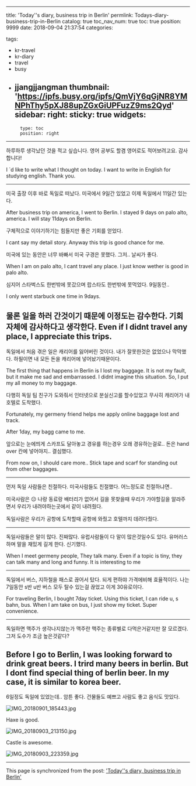 
---
title: 'Today''s diary, business trip in Berlin'
permlink: Todays-diary-business-trip-in-Berlin
catalog: true
toc_nav_num: true
toc: true
position: 9999
date: 2018-09-04 21:37:54
categories:

tags:
- kr-travel
- kr-diary
- travel
- busy
- jjangjjangman
thumbnail: 'https://ipfs.busy.org/ipfs/QmVjY6qGjNR8YMNPhThy5pXJ88upZGxGiUPFuzZ9ms2Qyd'
sidebar:
    right:
        sticky: true
widgets:
    -
        type: toc
        position: right
---


하루하루 생각났던 것을 적고 싶습니다.
영어 공부도 할겸 영어로도 적어보려고요.
감사합니다!

I `d like to write what I thought on today.
I want to write in English for studying english.
Thank you.

---

미국 출장 이후 바로 독일로 떠났다.
미국에서 9일간 있었고
이제 독일에서 11일간 있는다.

After business trip on america, I went to Berlin.
I stayed 9 days on palo alto, america.
I will stay 11days on Berlin.

구체적으로 이야기하기는 힘들지만
좋은 기회를 얻었다.

I cant say my detail story.
Anyway this trip is good chance for me.

미국에 있는 동안은 너무 바빠서
미국 구경은 못했다.
그저.. 날씨가 좋다.

When I am on palo alto, I cant travel any place.
I just know wether is good in palo alto.

심지어 스타벅스도 한번밖에 못갔으며
랍스타도 한번밖에 못먹었다.
9일동안..

I only went starbuck one time in 9days.

물론 일을 하러 간것이기 때문에
이정도는 감수한다. 기회 자체에 감사하다고 생각한다.
Even if I didnt travel any place,
I appreciate this trips.
---

독일에서 처음 겪은 일은 캐리어를 잃어버린 것이다.
내가 잘못한것은 없었으나 막막했다.
하필이면 내 모든 돈을 캐리어에 넣어놨기때문이다.

The first thing that happens in Berlin is I lost my baggage.
It is not my fault, but it make me sad and embarrassed.
I didnt imagine this situation.
So, I put my all money to my baggage.

다행히 독일 팀 친구가 도와줘서 
인터넷으로 분실신고를 할수있었고
무사히 캐리어가 내 호텔로 도착했다.

Fortunately, my germeny friend helps me apply online baggage lost and track.

After 1day, my bagg came to me.

앞으로는 눈에띄게 스카프도 달아놓고
경유를 하는경우 오래 경유하는걸로..
돈은 hand over 칸에 넣어야지.. 결심했다.

From now on, I should care more..
Stick tape and scarf for standing out from other baggages.

---

먼저 독일 사람들은 친절하다.
미국사람들도 친절했다.
어느정도로 친절하냐면..

미국사람은 😐
나랑 동료랑 배터리가 없어서 길을 못찾을때
우리가 가야할길을 알랴주면서
우리가 내려야하는곳에서 같이 내려줬다.

독일사람은 우리가 공항에 도착할때
공항에 와줬고 호텔까지 데려다줬다.

---

독일사람들은 말이 많다.
진짜많다.
유럽사람들이 다 말이 많은것일수도 있다.
유머러스하며 말을 재밌게 길게 한다. 신기했다.

When I meet germeny people,
They talk many.
Even if a topic is tiny, they can talk many and long and funny.
It is interesting to me

---

독일에서 버스, 지하철을 패스로 끊어서 탔다.
되게 편하먀 가격에비해 효율적이다.
나는 7일동안 s반 u반 버스 모두 탈수 있는걸 끊었고
이게 30유로이다.

For traveling Berlin,
I bought 7day ticket.
Using this ticket, I can ride u, s bahn, bus.
When I am take on bus, I just show my ticket.
Super convenience.

---

독일하면 맥주가 생각나지않는가
맥주란 맥주는 종류별로 다먹은거같지만
잘 모르겠다.
그저 도수가 조금 높은것같다?

Before I go to Berlin,
I was looking forward to drink great beers.
I trird many beers in berlin.
But I dont find special thing of berlin beer.
In my case, it is similar to korea beer.
---

6일정도 독일에 있었는데..
암튼 좋다. 건물들도 예쁘고
사람도 좋고
음식도 맛있다.

![IMG_20180901_185443.jpg](https://ipfs.busy.org/ipfs/QmVjY6qGjNR8YMNPhThy5pXJ88upZGxGiUPFuzZ9ms2Qyd)

Haxe is good.

![IMG_20180903_213150.jpg](https://ipfs.busy.org/ipfs/QmTkJB2aHUAEXLWFLxuAcFS37zr6XwgDsxwXaVyFfQvm7v)


Castle is awesome.

![IMG_20180903_223359.jpg](https://ipfs.busy.org/ipfs/QmasLro1g8psfnaZmRS8f8xXZ89dDbzsTCWonFUAoBaNFn)


- - -

This page is synchronized from the post: ['Today''s diary, business trip in Berlin'](https://steempeak.com/@jacobyu/today-s-diary-business-trip-in-berlin)
